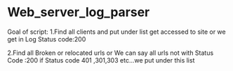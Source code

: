 # Web_server_log_parser
Goal of script:
1.Find all clients and put under list get accessed to site or we get in Log Status code:200

2.Find all Broken or relocated urls or We can say all urls not with Status Code :200 if Status code 401 ,301,303 etc...we put under this list
